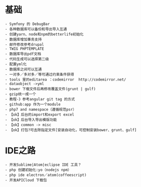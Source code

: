 
# 基础

    - Symfony 的 DebugBar
    - 各种数据库可以备份和导出导入互通
    - 创建yarn、node和npm的betterlife初始化
    - 数据库增加事务支持
    - 邮件修改参考drupal
    - TWIG PHPTEMPLATE
    - 数据库导出pdf文档
    - 代码生成可以选择第二级
    - 配置yml化
    - 数据库之间可以互通
    - 一对多／多对多／等可通过约束条件获得
    - tools 里的editarea ：codemirror  http://codemirror.net/
    - dataobject ->yml
    - bower 下载文件后再修改覆盖文件(grunt | gulf)
    - gzip统一成一个
    - 教程-》参考angular git tag 的方式
    - github:app 作为一个module
    - php7 and namespace（遵循规范psr）
    - 【ok】后台的import和export excel
    - 【ok】后台导入导出模版功能
    - 【ok】common -> misc
    - 【ok】打包?可去除指定文件[安装自动化，可控制安装bower、grunt、gulf]

# IDE之路

    - 开发Sublime|Atom|eclipse IDE 工具？
    - php 创建初始化:yo（nodejs npm）
    - php ide electron／atom(coffeescript)
    - 开发APICloud 下载包
